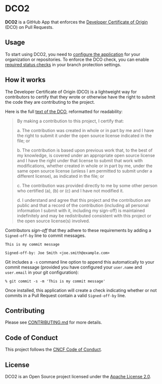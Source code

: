 # DCO2

**DCO2** is a GitHub App that enforces the [Developer Certificate of Origin](https://developercertificate.org/) (DCO) on Pull Requests.

## Usage

To start using DCO2, you need to [configure the application](https://github.com/apps/dco-2) for your organization or repositories. To enforce the DCO check, you can enable [required status checks](https://docs.github.com/en/repositories/configuring-branches-and-merges-in-your-repository/managing-protected-branches/about-protected-branches) in your branch protection settings.

## How it works

The Developer Certificate of Origin (DCO) is a lightweight way for contributors to certify that they wrote or otherwise have the right to submit the code they are contributing to the project.

Here is the full [text of the DCO](https://developercertificate.org/), reformatted for readability:

> By making a contribution to this project, I certify that:
>
> a. The contribution was created in whole or in part by me and I have the right to submit it under the open source license indicated in the file; or
>
> b. The contribution is based upon previous work that, to the best of my knowledge, is covered under an appropriate open source license and I have the right under that license to submit that work with modifications, whether created in whole or in part by me, under the same open source license (unless I am permitted to submit under a different license), as indicated in the file; or
>
> c. The contribution was provided directly to me by some other person who certified (a), (b) or (c) and I have not modified it.
>
> d. I understand and agree that this project and the contribution are public and that a record of the contribution (including all personal information I submit with it, including my sign-off) is maintained indefinitely and may be redistributed consistent with this project or the open source license(s) involved.

Contributors *sign-off* that they adhere to these requirements by adding a `Signed-off-by` line to commit messages.

```text
This is my commit message

Signed-off-by: Joe Smith <joe.smith@example.com>
```

Git includes a `-s` command line option to append this automatically to your commit message (provided you have configured your `user.name` and `user.email` in your git configuration):

```text
% git commit -s -m 'This is my commit message'
```

Once installed, this application will create a check indicating whether or not commits in a Pull Request contain a valid `Signed-off-by` line.

## Contributing

Please see [CONTRIBUTING.md](./CONTRIBUTING.md) for more details.

## Code of Conduct

This project follows the [CNCF Code of Conduct](https://github.com/cncf/foundation/blob/master/code-of-conduct.md).

## License

DCO2 is an Open Source project licensed under the [Apache License 2.0](https://www.apache.org/licenses/LICENSE-2.0).
